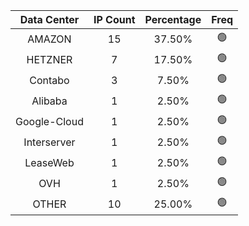 | Data Center | IP Count | Percentage | Freq |
|:------------:|:--------:|:-----------:|:-----:|
| AMAZON | 15 | 37.50% | 🟢 |
| HETZNER | 7 | 17.50% | 🟢 |
| Contabo | 3 | 7.50% | 🟢 |
| Alibaba | 1 | 2.50% | 🟢 |
| Google-Cloud | 1 | 2.50% | 🟢 |
| Interserver | 1 | 2.50% | 🟢 |
| LeaseWeb | 1 | 2.50% | 🟢 |
| OVH | 1 | 2.50% | 🟢 |
| OTHER | 10 | 25.00% | 🟢 |